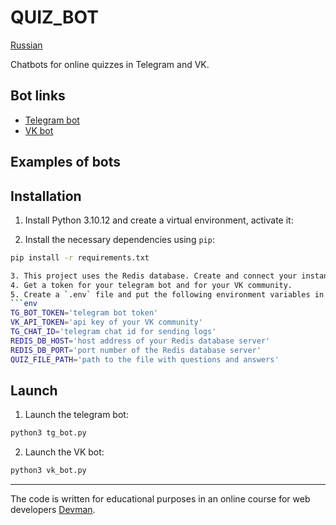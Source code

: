 # QUIZ_BOT
[Russian](RU_README.md)

Chatbots for online quizzes in Telegram and VK.

## Bot links
- [Telegram bot](@quiz_game_play_bot)
- [VK bot](https://vk.com/club228196128)

## Examples of bots

## Installation
1. Install Python 3.10.12 and create a virtual environment, activate it:

2. Install the necessary dependencies using `pip`:
```sh
pip install -r requirements.txt

3. This project uses the Redis database. Create and connect your instance on [redis website](https://app.redislabs.com/)
4. Get a token for your telegram bot and for your VK community.
5. Create a `.env` file and put the following environment variables in it:
```env
TG_BOT_TOKEN='telegram bot token'
VK_API_TOKEN='api key of your VK community'
TG_CHAT_ID='telegram chat id for sending logs'
REDIS_DB_HOST='host address of your Redis database server'
REDIS_DB_PORT='port number of the Redis database server'
QUIZ_FILE_PATH='path to the file with questions and answers'
```
## Launch
1. Launch the telegram bot:
```sh
python3 tg_bot.py
```
2. Launch the VK bot:
```sh
python3 vk_bot.py
```
***
The code is written for educational purposes in an online course for web developers [Devman](dvmn.org).